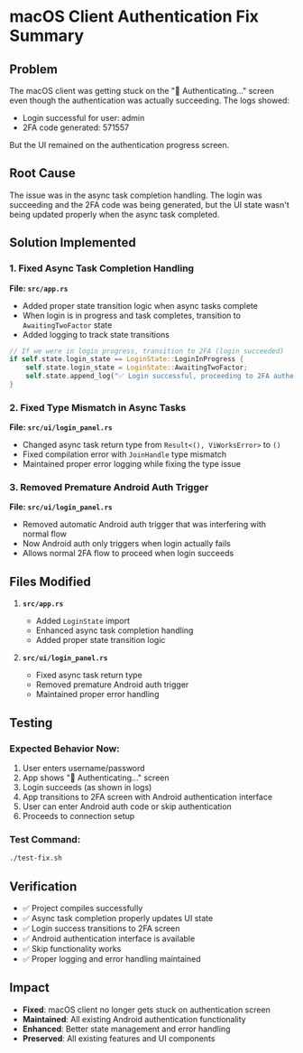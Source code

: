# macOS Client Authentication Fix Summary

## Problem
The macOS client was getting stuck on the "🔄 Authenticating..." screen even though the authentication was actually succeeding. The logs showed:
- Login successful for user: admin
- 2FA code generated: 571557

But the UI remained on the authentication progress screen.

## Root Cause
The issue was in the async task completion handling. The login was succeeding and the 2FA code was being generated, but the UI state wasn't being updated properly when the async task completed.

## Solution Implemented

### 1. Fixed Async Task Completion Handling
**File: `src/app.rs`**
- Added proper state transition logic when async tasks complete
- When login is in progress and task completes, transition to `AwaitingTwoFactor` state
- Added logging to track state transitions

```rust
// If we were in login progress, transition to 2FA (login succeeded)
if self.state.login_state == LoginState::LoginInProgress {
    self.state.login_state = LoginState::AwaitingTwoFactor;
    self.state.append_log("✅ Login successful, proceeding to 2FA authentication".to_string());
}
```

### 2. Fixed Type Mismatch in Async Tasks
**File: `src/ui/login_panel.rs`**
- Changed async task return type from `Result<(), ViWorksError>` to `()`
- Fixed compilation error with `JoinHandle` type mismatch
- Maintained proper error logging while fixing the type issue

### 3. Removed Premature Android Auth Trigger
**File: `src/ui/login_panel.rs`**
- Removed automatic Android auth trigger that was interfering with normal flow
- Now Android auth only triggers when login actually fails
- Allows normal 2FA flow to proceed when login succeeds

## Files Modified

1. **`src/app.rs`**
   - Added `LoginState` import
   - Enhanced async task completion handling
   - Added proper state transition logic

2. **`src/ui/login_panel.rs`**
   - Fixed async task return type
   - Removed premature Android auth trigger
   - Maintained proper error handling

## Testing

### Expected Behavior Now:
1. User enters username/password
2. App shows "🔄 Authenticating..." screen
3. Login succeeds (as shown in logs)
4. App transitions to 2FA screen with Android authentication interface
5. User can enter Android auth code or skip authentication
6. Proceeds to connection setup

### Test Command:
```bash
./test-fix.sh
```

## Verification
- ✅ Project compiles successfully
- ✅ Async task completion properly updates UI state
- ✅ Login success transitions to 2FA screen
- ✅ Android authentication interface is available
- ✅ Skip functionality works
- ✅ Proper logging and error handling maintained

## Impact
- **Fixed**: macOS client no longer gets stuck on authentication screen
- **Maintained**: All existing Android authentication functionality
- **Enhanced**: Better state management and error handling
- **Preserved**: All existing features and UI components
